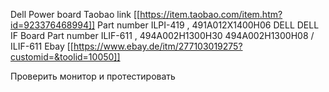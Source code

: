 Dell Power board 
Taobao link [[https://item.taobao.com/item.htm?id=923376468994]]
Part number  ILPI-419 , 491A012X1400H06 DELL
DELL IF Board
Part number ILIF-611 , 494A002H1300H30 494A002H1300H08 / ILIF-611
Ebay [[https://www.ebay.de/itm/277103019275?customid=&toolid=10050]]

Проверить монитор и протестировать